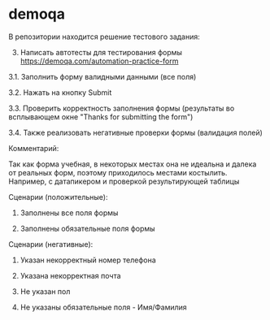 # demoqa
В репозитории находится решение тестового задания:

3. Написать автотесты для тестирования формы https://demoqa.com/automation-practice-form

3.1. Заполнить форму валидными данными (все поля)

3.2. Нажать на кнопку Submit

3.3. Проверить корректность заполнения формы (результаты во всплывающем окне "Thanks for submitting the form")

3.4. Также реализовать негативные проверки формы (валидация полей)

Комментарий:

Так как форма учебная, в некоторых местах она не идеальна и далека от реальных форм, поэтому приходилось местами костылить. Например, с датапикером и проверкой результирующей таблицы

Сценарии (положительные):

1. Заполнены все поля формы

2. Заполнены обязательные поля формы

Сценарии (негативные):

1. Указан некорректный номер телефона

2. Указана некорректная почта

3. Не указан пол

4. Не указаны обязательные поля - Имя/Фамилия
